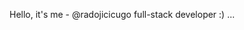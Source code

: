 Hello, it's me - @radojicicugo full-stack developer :)
...

<!---
radojicicugo/radojicicugo is a ✨ special ✨ repository because its `README.md` (this file) appears on your GitHub profile.
You can click the Preview link to take a look at your changes.
--->
